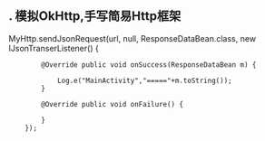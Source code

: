 
## **. 模拟OkHttp,手写简易Http框架** ##

MyHttp.sendJsonRequest(url, null, ResponseDataBean.class, new IJsonTranserListener<ResponseDataBean>() {

            @Override public void onSuccess(ResponseDataBean m) {

                Log.e("MainActivity","====="+m.toString());
            }

            @Override public void onFailure() {

            }
        });

